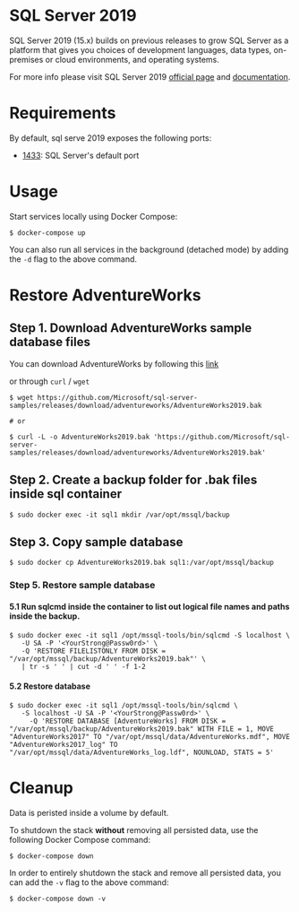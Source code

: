 # SQL Server 2019

SQL Server 2019 (15.x) builds on previous releases to grow SQL Server as a platform that gives you choices of development languages, data types, on-premises or cloud environments, and operating systems.

For more info please visit SQL Server 2019 [official page](https://www.microsoft.com/en-us/sql-server/sql-server-2019) and [documentation](https://docs.microsoft.com/en-us/sql/sql-server/what-s-new-in-sql-server-ver15?view=sql-server-ver15).

# Requirements

By default, sql serve 2019 exposes the following ports:
* [1433](http://localhost:1433): SQL Server's default port

# Usage

Start services locally using Docker Compose:

```
$ docker-compose up
```

You can also run all services in the background (detached mode) by adding the `-d` flag to the above command.

# Restore AdventureWorks
## Step 1. Download AdventureWorks sample database files
You can download AdventureWorks by following this [link](https://docs.microsoft.com/en-us/sql/samples/adventureworks-install-configure?view=sql-server-ver15&tabs=ssms)

or through `curl` / `wget`
```
$ wget https://github.com/Microsoft/sql-server-samples/releases/download/adventureworks/AdventureWorks2019.bak

# or

$ curl -L -o AdventureWorks2019.bak 'https://github.com/Microsoft/sql-server-samples/releases/download/adventureworks/AdventureWorks2019.bak'

```

## Step 2. Create a backup folder for .bak files inside sql container
```
$ sudo docker exec -it sql1 mkdir /var/opt/mssql/backup
```

## Step 3. Copy sample database
```
$ sudo docker cp AdventureWorks2019.bak sql1:/var/opt/mssql/backup
```

### Step 5. Restore sample database
#### 5.1 Run sqlcmd inside the container to list out logical file names and paths inside the backup.
```
$ sudo docker exec -it sql1 /opt/mssql-tools/bin/sqlcmd -S localhost \
   -U SA -P '<YourStrong@Passw0rd>' \
   -Q 'RESTORE FILELISTONLY FROM DISK = "/var/opt/mssql/backup/AdventureWorks2019.bak"' \
   | tr -s ' ' | cut -d ' ' -f 1-2
```

#### 5.2 Restore database 
```
$ sudo docker exec -it sql1 /opt/mssql-tools/bin/sqlcmd \
   -S localhost -U SA -P '<YourStrong@Passw0rd>' \
	 -Q 'RESTORE DATABASE [AdventureWorks] FROM DISK = "/var/opt/mssql/backup/AdventureWorks2019.bak" WITH FILE = 1, MOVE "AdventureWorks2017" TO "/var/opt/mssql/data/AdventureWorks.mdf", MOVE "AdventureWorks2017_log" TO "/var/opt/mssql/data/AdventureWorks_log.ldf", NOUNLOAD, STATS = 5'
```

# Cleanup 

Data is peristed inside a volume by default.

To shutdown the stack **without** removing all persisted data, use the following Docker Compose command:
```
$ docker-compose down
```

In order to entirely shutdown the stack and remove all persisted data, you can add the `-v` flag to the above command:

```
$ docker-compose down -v
```
